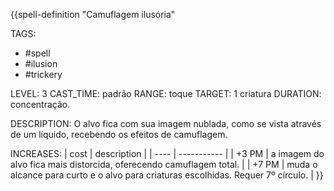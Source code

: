 {{spell-definition "Camuflagem ilusória"

TAGS:
- #spell
- #ilusion
- #trickery

LEVEL: 3
CAST_TIME: padrão
RANGE: toque
TARGET: 1 criatura
DURATION: concentração.

DESCRIPTION:
O alvo fica com sua imagem nublada, como se vista através de um líquido, recebendo os efeitos de camuflagem.

INCREASES:
| cost | description |
| ---- | ----------- |
| +3 PM | a imagem do alvo fica mais distorcida, oferecendo camuflagem total. |
| +7 PM | muda o alcance para curto e o alvo para criaturas escolhidas. Requer 7º círculo. |
}}
